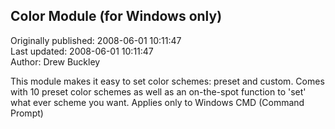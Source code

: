 ## Color Module (for Windows only)  
Originally published: 2008-06-01 10:11:47  
Last updated: 2008-06-01 10:11:47  
Author: Drew Buckley  
  
This module makes it easy to set color schemes: preset and custom.
Comes with 10 preset color schemes as well as an on-the-spot function to 'set' what ever scheme you want.
Applies only to Windows CMD (Command Prompt)